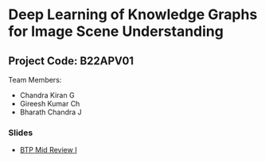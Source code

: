 # Deep Learning of Knowledge Graphs for Image Scene Understanding

## Project Code: B22APV01

Team Members:
 - Chandra Kiran G
 - Gireesh Kumar Ch
 - Bharath Chandra J

### Slides

- [BTP Mid Review I](https://docs.google.com/presentation/d/1ZG4WjRVgdobdpyKqxZc1whJZfGeCDe3cfKQQYcziqM8/edit#slide=id.gc6fa3c898_0_0)

